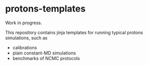 # protons-templates

Work in progress. 

This repository contains jinja templates for running typical protons simulations, such as 

* calibrations
* plain constant-MD simulations
* benchmarks of NCMC protocols



